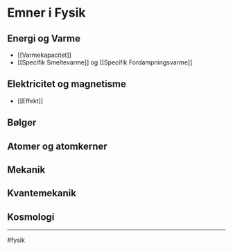 # Emner i Fysik

## Energi og Varme
- [[Varmekapacitet]]
- [[Specifik Smeltevarme]] og [[Specifik Fordampningsvarme]]

## Elektricitet og magnetisme
- [[Effekt]]

## Bølger

## Atomer og atomkerner

## Mekanik

## Kvantemekanik

## Kosmologi

---
#fysik